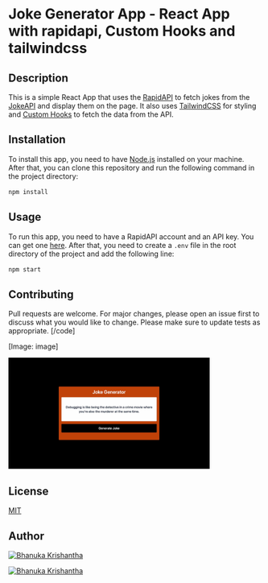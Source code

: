 # Joke Generator App - React App with rapidapi, Custom Hooks and tailwindcss

## Description

This is a simple React App that uses the [RapidAPI](https://rapidapi.com/) to fetch jokes from the [JokeAPI](https://rapidapi.com/KegenGuyll/api/jokeapi) and display them on the page. It also uses [TailwindCSS](https://tailwindcss.com/) for styling and [Custom Hooks](https://reactjs.org/docs/hooks-custom.html) to fetch the data from the API.

## Installation

To install this app, you need to have [Node.js](https://nodejs.org/en/) installed on your machine. After that, you can clone this repository and run the following command in the project directory:

```bash
npm install
```

## Usage

To run this app, you need to have a RapidAPI account and an API key. You can get one [here](https://rapidapi.com/). After that, you need to create a `.env` file in the root directory of the project and add the following line:

```bash
npm start
```

## Contributing

Pull requests are welcome. For major changes, please open an issue first to discuss what you would like to change. Please make sure to update tests as appropriate. 
[/code]

[Image: image] 

<img src="https://github.com/BhanukaKrish/joke-generator-yt/blob/main/image.jpg" width="400">

## License

[MIT](https://choosealicense.com/licenses/mit/)

## Author

[![Bhanuka Krishantha](https://avatars.githubusercontent.com/u/43912470?s=460&u=9b9b9b9b9b9b9b9b9b9b9b9b9b9b9b9b9b9b9b9b&v=4)]() 

[![Bhanuka Krishantha](https://img.shields.io/badge/Bhanuka-Krishantha-blue)]()

